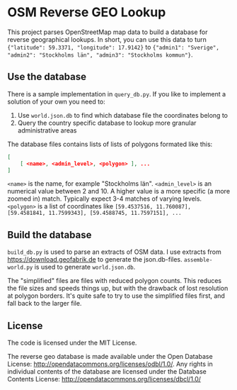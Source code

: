 # OSM Reverse GEO Lookup

This project parses OpenStreetMap map data to build a database for reverse geographical lookups. In short, you can use this data to turn `{"latitude": 59.3371, "longitude": 17.9142}` to `{"admin1": "Sverige", "admin2": "Stockholms län", "admin3": "Stockholms kommun"}`.

## Use the database

There is a sample implementation in `query_db.py`. If you like to implement a solution of your own you need to:

1. Use `world.json.db` to find which database file the coordinates belong to
2. Query the country specific database to lookup more granular administrative areas

The database files contains lists of lists of polygons formated like this:

```json
[
    [ <name>, <admin_level>, <polygon> ], ...
]
```

`<name>` is the name, for example "Stockholms län". `<admin_level>` is an numerical value between 2 and 10. A higher value is a more specific (a more zoomed in) match. Typically expect 3-4 matches of varying levels. `<polygon>` is a list of coordinates like `[59.4537516, 11.760087], [59.4581841, 11.7599343], [59.4588745, 11.7597151], ...`

## Build the database

`build_db.py` is used to parse an extracts of OSM data. I use extracts from https://download.geofabrik.de to generate the json.db-files. `assemble-world.py` is used to generate `world.json.db`.

The "simplified" files are files with reduced polygon counts. This reduces the file sizes and speeds things up, but with the drawback of lost resolution at polygon borders. It's quite safe to try to use the simplified files first, and fall back to the larger file.

## License

The code is licensed under the MIT License.

The reverse geo database is made available under the Open Database License: http://opendatacommons.org/licenses/odbl/1.0/. Any rights in individual contents of the database are licensed under the Database Contents License: http://opendatacommons.org/licenses/dbcl/1.0/
